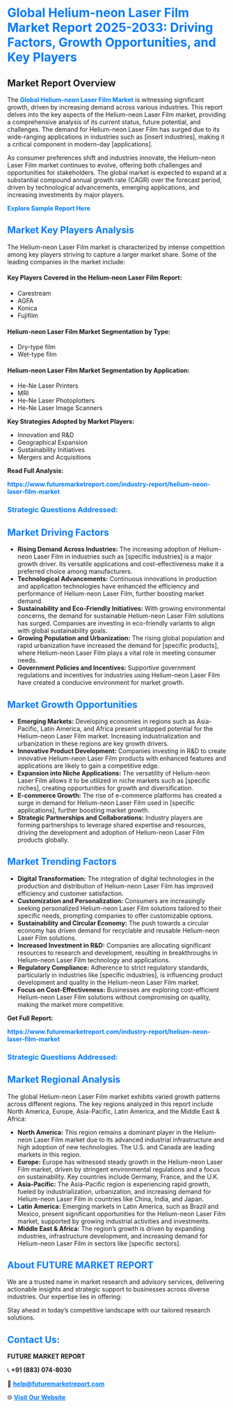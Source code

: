 <h1 style="color: #007BFF;">Global Helium-neon Laser Film Market Report 2025-2033: Driving Factors, Growth Opportunities, and Key Players</h1>

<section id="overview">
<h2>Market Report Overview</h2>
<p>The <a href="https://www.futuremarketreport.com/industry-report/helium-neon-laser-film-market" style="color: #007BFF; text-decoration: none;"><strong>Global Helium-neon Laser Film Market</strong></a> is witnessing significant growth, driven by increasing demand across various industries. This report delves into the key aspects of the Helium-neon Laser Film market, providing a comprehensive analysis of its current status, future potential, and challenges. The demand for Helium-neon Laser Film has surged due to its wide-ranging applications in industries such as [insert industries], making it a critical component in modern-day [applications].</p>
<p>As consumer preferences shift and industries innovate, the Helium-neon Laser Film market continues to evolve, offering both challenges and opportunities for stakeholders. The global market is expected to expand at a substantial compound annual growth rate (CAGR) over the forecast period, driven by technological advancements, emerging applications, and increasing investments by major players.</p>
</section>

<section id="overview">
<p><a href="https://www.futuremarketreport.com/request-sample/reportId=61068" style="color: #007BFF; text-decoration: none;"><strong>Explore Sample Report Here</strong></a></p>
</section>

<section id="key-players">
<h2 style="color: #007BFF;">Market Key Players Analysis</h2>
<p>The Helium-neon Laser Film market is characterized by intense competition among key players striving to capture a larger market share. Some of the leading companies in the market include:</p>
<h4>Key Players Covered in the Helium-neon Laser Film Report:</h4>
<ul><li>Carestream</li><li>AGFA</li><li>Konica</li><li>Fujifilm</li></ul>
<h4>Helium-neon Laser Film Market Segmentation by Type:</h4>
<ul><li>Dry-type film</li><li>Wet-type film</li></ul>

<h4>Helium-neon Laser Film Market Segmentation by Application:</h4>
<ul><li>He-Ne Laser Printers</li><li>MRI</li><li>He-Ne Laser Photoplotters</li><li>He-Ne Laser Image Scanners</li></ul>
<p><strong>Key Strategies Adopted by Market Players:</strong></p>
<ul>
<li>Innovation and R&D</li>
<li>Geographical Expansion</li>
<li>Sustainability Initiatives</li>
<li>Mergers and Acquisitions</li>
</ul>
</section>

<section>
<p><strong>Read Full Analysis: </strong></p><a href="https://www.futuremarketreport.com/industry-report/helium-neon-laser-film-market" style="color: #007BFF; text-decoration: none;"><strong>https://www.futuremarketreport.com/industry-report/helium-neon-laser-film-market</strong></a>
<h3 style="color: #007BFF;">Strategic Questions Addressed:</h3>
</section>

<section id="driving-factors">
<h2 style="color: #007BFF;">Market Driving Factors</h2>
<ul>
<li><strong>Rising Demand Across Industries:</strong> The increasing adoption of Helium-neon Laser Film in industries such as [specific industries] is a major growth driver. Its versatile applications and cost-effectiveness make it a preferred choice among manufacturers.</li>
<li><strong>Technological Advancements:</strong> Continuous innovations in production and application technologies have enhanced the efficiency and performance of Helium-neon Laser Film, further boosting market demand.</li>
<li><strong>Sustainability and Eco-Friendly Initiatives:</strong> With growing environmental concerns, the demand for sustainable Helium-neon Laser Film solutions has surged. Companies are investing in eco-friendly variants to align with global sustainability goals.</li>
<li><strong>Growing Population and Urbanization:</strong> The rising global population and rapid urbanization have increased the demand for [specific products], where Helium-neon Laser Film plays a vital role in meeting consumer needs.</li>
<li><strong>Government Policies and Incentives:</strong> Supportive government regulations and incentives for industries using Helium-neon Laser Film have created a conducive environment for market growth.</li>
</ul>
</section>

<section id="growth-opportunities">
<h2 style="color: #007BFF;">Market Growth Opportunities</h2>
<ul>
<li><strong>Emerging Markets:</strong> Developing economies in regions such as Asia-Pacific, Latin America, and Africa present untapped potential for the Helium-neon Laser Film market. Increasing industrialization and urbanization in these regions are key growth drivers.</li>
<li><strong>Innovative Product Development:</strong> Companies investing in R&D to create innovative Helium-neon Laser Film products with enhanced features and applications are likely to gain a competitive edge.</li>
<li><strong>Expansion into Niche Applications:</strong> The versatility of Helium-neon Laser Film allows it to be utilized in niche markets such as [specific niches], creating opportunities for growth and diversification.</li>
<li><strong>E-commerce Growth:</strong> The rise of e-commerce platforms has created a surge in demand for Helium-neon Laser Film used in [specific applications], further boosting market growth.</li>
<li><strong>Strategic Partnerships and Collaborations:</strong> Industry players are forming partnerships to leverage shared expertise and resources, driving the development and adoption of Helium-neon Laser Film products globally.</li>
</ul>
</section>

<section id="trending-factors">
<h2 style="color: #007BFF;">Market Trending Factors</h2>
<ul>
<li><strong>Digital Transformation:</strong> The integration of digital technologies in the production and distribution of Helium-neon Laser Film has improved efficiency and customer satisfaction.</li>
<li><strong>Customization and Personalization:</strong> Consumers are increasingly seeking personalized Helium-neon Laser Film solutions tailored to their specific needs, prompting companies to offer customizable options.</li>
<li><strong>Sustainability and Circular Economy:</strong> The push towards a circular economy has driven demand for recyclable and reusable Helium-neon Laser Film solutions.</li>
<li><strong>Increased Investment in R&D:</strong> Companies are allocating significant resources to research and development, resulting in breakthroughs in Helium-neon Laser Film technology and applications.</li>
<li><strong>Regulatory Compliance:</strong> Adherence to strict regulatory standards, particularly in industries like [specific industries], is influencing product development and quality in the Helium-neon Laser Film market.</li>
<li><strong>Focus on Cost-Effectiveness:</strong> Businesses are exploring cost-efficient Helium-neon Laser Film solutions without compromising on quality, making the market more competitive.</li>
</ul>
</section>

<section>
<p><strong>Get Full Report: </strong></p><a href="https://www.futuremarketreport.com/industry-report/helium-neon-laser-film-market" style="color: #007BFF; text-decoration: none;"><strong>https://www.futuremarketreport.com/industry-report/helium-neon-laser-film-market</strong></a>
<h3 style="color: #007BFF;">Strategic Questions Addressed:</h3>
</section>


<section id="regional-analysis">
<h2 style="color: #007BFF;">Market Regional Analysis</h2>
<p>The global Helium-neon Laser Film market exhibits varied growth patterns across different regions. The key regions analyzed in this report include North America, Europe, Asia-Pacific, Latin America, and the Middle East & Africa:</p>
<ul>
<li><strong>North America:</strong> This region remains a dominant player in the Helium-neon Laser Film market due to its advanced industrial infrastructure and high adoption of new technologies. The U.S. and Canada are leading markets in this region.</li>
<li><strong>Europe:</strong> Europe has witnessed steady growth in the Helium-neon Laser Film market, driven by stringent environmental regulations and a focus on sustainability. Key countries include Germany, France, and the U.K.</li>
<li><strong>Asia-Pacific:</strong> The Asia-Pacific region is experiencing rapid growth, fueled by industrialization, urbanization, and increasing demand for Helium-neon Laser Film in countries like China, India, and Japan.</li>
<li><strong>Latin America:</strong> Emerging markets in Latin America, such as Brazil and Mexico, present significant opportunities for the Helium-neon Laser Film market, supported by growing industrial activities and investments.</li>
<li><strong>Middle East & Africa:</strong> The region’s growth is driven by expanding industries, infrastructure development, and increasing demand for Helium-neon Laser Film in sectors like [specific sectors].</li>
</ul>
</section>

<footer>
<h2 style="color: #007BFF;">About FUTURE MARKET REPORT</h2>
<p>We are a trusted name in market research and advisory services, delivering actionable insights and strategic support to businesses across diverse industries. Our expertise lies in offering:</p>

<p>Stay ahead in today’s competitive landscape with our tailored research solutions.</p>

<h2 style="color: #007BFF;">Contact Us:</h2>
<p><strong>FUTURE MARKET REPORT</strong></p>
<p>📞 <strong>+91 (883) 074-8030</strong></p>
<p>📧 <strong><a href="mailto:help@futuremarketreport.com" style="color: #007BFF;">help@futuremarketreport.com</a></strong></p>
<p>🌐 <strong><a href="https://www.futuremarketreport.com/" style="color: #007BFF;">Visit Our Website</a></strong></p>
</footer>